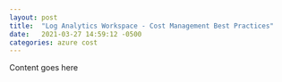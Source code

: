 ```yaml
---
layout: post
title:  "Log Analytics Workspace - Cost Management Best Practices"
date:   2021-03-27 14:59:12 -0500
categories: azure cost
---
```


Content goes here 
